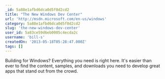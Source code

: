 ```yaml
---
_id: 5a88e1afbd6dca0d5f0d2cd2
title: "The New Windows Dev Center"
url: 'http://msdn.microsoft.com/en-us/windows'
category: 5a88e1afbd6dca0d5f0d2cd2
slug: 'the-new-windows-dev-center'
user_id: 5a83ce59d6eb0005c4ecda2c
username: 'bill-s'
createdOn: '2013-05-18T05:28:47.000Z'
tags: []
---
```


Building for Windows? Everything you need is right here. It's easier than ever to find the content, samples, and downloads you need to develop great apps that stand out from the crowd.
